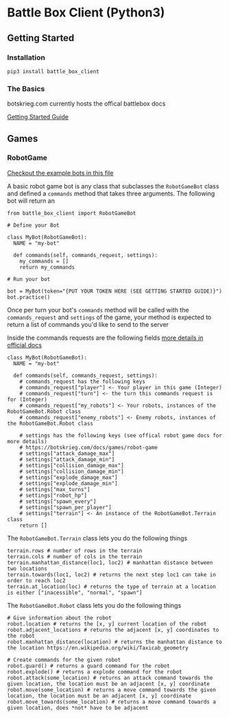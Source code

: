 # Battle Box Client (Python3)

## Getting Started

### Installation

```
pip3 install battle_box_client
```

### The Basics

botskrieg.com currently hosts the offical battlebox docs

[Getting Started Guide](https://botskrieg.com/docs/getting-started)

## Games

### RobotGame

[Checkout the example bots in this file](./battle_box_client/examples.py)

A basic robot game bot is any class that subclasses the `RobotGameBot` class and defined a `commands` method that takes three arguments. The following bot will return an

```python3
from battle_box_client import RobotGameBot

# Define your Bot

class MyBot(RobotGameBot):
  NAME = "my-bot"

  def commands(self, commands_request, settings):
    my_commands = []
    return my_commands

# Run your bot

bot = MyBot(token="{PUT YOUR TOKEN HERE (SEE GETTING STARTED GUIDE)}")
bot.practice()
```

Once per turn your bot's `commands` method will be called with the `commands_request` and `settings` of the game, your method is expected to return a list of commands you'd like to send to the server

Inside the commands requests are the following fields [more details in official docs](https://botskrieg.com/docs/games/robot-game)

```python3
class MyBot(RobotGameBot):
  NAME = "my-bot"

  def commands(self, commands_request, settings):
    # commands_request has the following keys
    # commands_request["player"] <- Your player in this game (Integer)
    # commands_request["turn"] <- the turn this commands request is for (Integer)
    # commands_request["my_robots"] <- Your robots, instances of the RobotGameBot.Robot class
    # commands_request["enemy_robots"] <- Enemy robots, instances of the RobotGameBot.Robot class

    # settings has the following keys (see offical robot game docs for more details)
    # https://botskrieg.com/docs/games/robot-game
    # settings["attack_damage_max"]
    # settings["attack_damage_min"]
    # settings["collision_damage_max"]
    # settings["collision_damage_min"]
    # settings["explode_damage_max"]
    # settings["explode_damage_min"]
    # settings["max_turns"]
    # settings["robot_hp"]
    # settings["spawn_every"]
    # settings["spawn_per_player"]
    # settings["terrain"] <- An instance of the RobotGameBot.Terrain class
    return []
```

The `RobotGameBot.Terrain` class lets you do the following things
```python3
terrain.rows # number of rows in the terrain
terrain.cols # number of cols in the terrain
terrain.manhattan_distance(loc1, loc2) # manhattan distance between two locations
terrain.towards(loc1, loc2) # returns the next step loc1 can take in order to reach loc2
terrain.at_location(loc) # returns the type of terrain at a location is either ["inacessible", "normal", "spawn"]

```

The `RobotGameBot.Robot` class lets you do the following things
```python3
# Give information about the robot
robot.location # returns the [x, y] current location of the robot
robot.adjacent_locations # returns the adjacent [x, y] coordinates to the robot
robot.manhattan_distance(location) # returns the manhattan distance to the location https://en.wikipedia.org/wiki/Taxicab_geometry

# Create commands for the given robot
robot.guard() # returns a guard command for the robot
robot.explode() # returns a explode command for the robot
robot.attack(some_location) # returns an attack command towards the given location, the location must be an adjacent [x, y] coordinate
robot.move(some_location) # returns a move command towards the given location, the location must be an adjacent [x, y] coordinate
robot.move_towards(some_location) # returns a move command towards a given location, does *not* have to be adjacent
